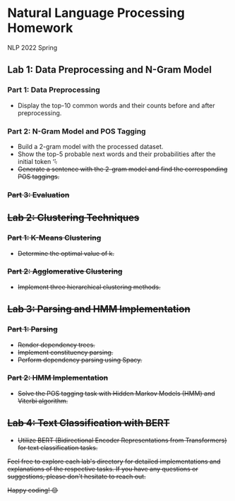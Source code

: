 # Natural Language Processing Homework
NLP 2022 Spring

## Lab 1: Data Preprocessing and N-Gram Model
### Part 1: Data Preprocessing 
- Display the top-10 common words and their counts before and after preprocessing.

### Part 2: N-Gram Model and POS Tagging 
- Build a 2-gram model with the processed dataset.
- Show the top-5 probable next words and their probabilities after the initial token ‘<s>’.
- Generate a sentence with the 2-gram model and find the corresponding POS taggings.

### Part 3: Evaluation

## Lab 2: Clustering Techniques
### Part 1: K-Means Clustering
- Determine the optimal value of k.

### Part 2: Agglomerative Clustering
- Implement three hierarchical clustering methods.

## Lab 3: Parsing and HMM Implementation
### Part 1: Parsing
- Render dependency trees.
- Implement constituency parsing.
- Perform dependency parsing using Spacy.

### Part 2: HMM Implementation
- Solve the POS tagging task with Hidden Markov Models (HMM) and Viterbi algorithm.

## Lab 4: Text Classification with BERT
- Utilize BERT (Bidirectional Encoder Representations from Transformers) for text classification tasks.

Feel free to explore each lab's directory for detailed implementations and explanations of the respective tasks. If you have any questions or suggestions, please don't hesitate to reach out.

Happy coding! 😊
